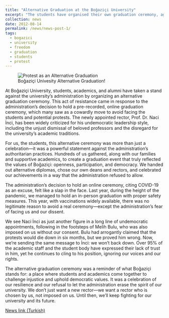 ```yaml
---
title: "Alternative Graduation at the Boğaziçi University"
excerpt: "The students have organised their own graduation ceremony, against the appointee rectorate  <br/><img src='/images/500x300.png'>"
collection: news
date: 2012-08-14
permalink: /news/news-post-1/
tags:
  - bogazici
  - university
  - freedom
  - graduation
  - students
  - protest
---
```


<figure>
  <img src="{{ site.baseurl }}/media/news/bagazici2-mhg6.jpg" alt="Protest as an Alternative Graduation" class="news-image">
  <figcaption> Boğaziçi Univesity Alternative Graduation! </figcaption>
</figure>

At Boğaziçi University, students, academics, and alumni have taken a stand against the university’s administration by organizing an alternative graduation ceremony. This act of resistance came in response to the administration’s decision to hold a pre-recorded, online graduation ceremony, which many saw as a cowardly move to avoid facing the students and potential protests. The newly appointed rector, Prof. Dr. Naci İnci, has been widely criticized for his undemocratic leadership style, including the unjust dismissal of beloved professors and the disregard for the university’s academic traditions.

For us, the students, this alternative ceremony was more than just a celebration—it was a powerful statement against the administration’s authoritarian practices. Hundreds of us gathered, along with our families and supportive academics, to create a graduation event that truly reflected the values of Boğaziçi: openness, participation, and democracy. We handed out alternative diplomas, chose our own deans and rectors, and celebrated our achievements in a way that the administration refused to allow.

The administration’s decision to hold an online ceremony, citing COVID-19 as an excuse, felt like a slap in the face. Last year, during the height of the pandemic, we managed to hold an in-person graduation with proper safety measures. This year, with vaccinations widely available, there was no legitimate reason to avoid a real ceremony—except the administration’s fear of facing us and our dissent.

We see Naci İnci as just another figure in a long line of undemocratic appointments, following in the footsteps of Melih Bulu, who was also imposed on us without our consent. Bulu had arrogantly claimed that the protests would die down in six months, but we proved him wrong. Now, we’re sending the same message to İnci: we won’t back down. Over 95% of the academic staff and the student body have expressed their lack of trust in him, yet he continues to cling to his position, ignoring our voices and our rights.

The alternative graduation ceremony was a reminder of what Boğaziçi stands for: a place where students and academics come together to challenge injustice and uphold democratic values. It was a celebration of our resilience and our refusal to let the administration erase the spirit of our university. We don’t just want a new rector—we want a rector who is chosen by us, not imposed on us. Until then, we’ll keep fighting for our university and its future.


[News link (Turkish)](https://www.gazeteduvar.com.tr/bogazicililerden-yeni-rektore-melih-bulu-da-6-ayda-biter-demisti-haber-1534670)